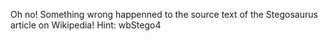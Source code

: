 Oh no! Something wrong happenned to the source text of the Stegosaurus article on Wikipedia!
Hint: wbStego4
